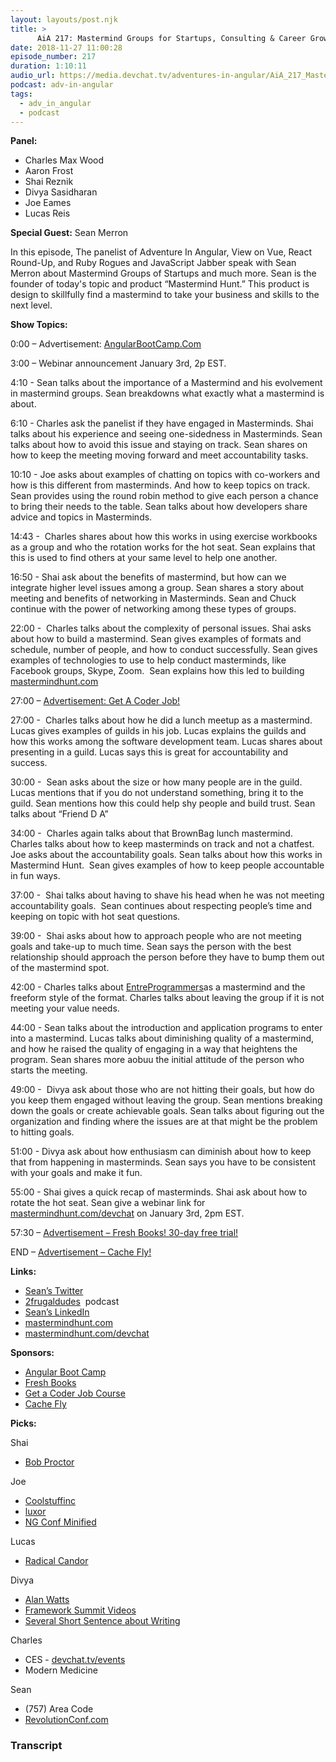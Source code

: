 ```yaml
---
layout: layouts/post.njk
title: >
      AiA 217: Mastermind Groups for Startups, Consulting & Career Growth with Sean Merron
date: 2018-11-27 11:00:28
episode_number: 217
duration: 1:10:11
audio_url: https://media.devchat.tv/adventures-in-angular/AiA_217_Mastermind_Groups_for_Startups_Consulting_Career_Growth_with_Sean_Merron.mp3
podcast: adv-in-angular
tags: 
  - adv_in_angular
  - podcast
---
```


 **Panel:**

- Charles Max Wood
- Aaron Frost 
- Shai Reznik&nbsp; &nbsp;
- Divya Sasidharan
- Joe Eames 
- Lucas Reis

**Special Guest:** Sean Merron

In this episode, The panelist of Adventure In Angular, View on Vue, React Round-Up, and Ruby Rogues and JavaScript Jabber speak with Sean Merron about Mastermind Groups of Startups and much more. Sean is the founder of today's topic and product “Mastermind Hunt.” This product is design to skillfully find a mastermind to take your business and skills to the next level.

**Show Topics:**

0:00 – Advertisement: [AngularBootCamp.Com](https://angularbootcamp.com)

3:00 – Webinar announcement January 3rd, 2p EST.

4:10 - Sean talks about the importance of a Mastermind and his evolvement in mastermind groups. Sean breakdowns what exactly what a mastermind is about.

6:10 - Charles ask the panelist if they have engaged in Masterminds. Shai talks about his experience and seeing one-sidedness in Masterminds. Sean talks about how to avoid this issue and staying on track. Sean shares on how to keep the meeting moving forward and meet accountability tasks.

10:10 - Joe asks about examples of chatting on topics with co-workers and how is this different from masterminds. And how to keep topics on track. Sean provides using the round robin method to give each person a chance to bring their needs to the table. Sean talks about how developers share advice and topics in Masterminds.

14:43 -&nbsp; Charles shares about how this works in using exercise workbooks as a group and who the rotation works for the hot seat. Sean explains that this is used to find others at your same level to help one another.

16:50 - Shai ask about the benefits of mastermind, but how can we integrate higher level issues among a group. Sean shares a story about meeting and benefits of networking in Masterminds. Sean and Chuck continue with the power of networking among these types of groups.

22:00 -&nbsp; Charles talks about the complexity of personal issues. Shai asks about how to build a mastermind. Sean gives examples of formats and schedule, number of people, and how to conduct successfully. Sean gives examples of technologies to use to help conduct masterminds, like Facebook groups, Skype, Zoom.&nbsp; Sean explains how this led to building&nbsp; [mastermindhunt.com](http://mastermindhunt.com)

27:00 – [Advertisement: Get A Coder Job!](https://devchat.tv/get-a-coder-job/)

27:00 -&nbsp; Charles talks about how he did a lunch meetup as a mastermind. Lucas gives examples of guilds in his job. Lucas explains the guilds and how this works among the software development team. Lucas shares about presenting in a guild. Lucas says this is great for accountability and success.

30:00 -&nbsp; Sean asks about the size or how many people are in the guild. Lucas mentions that if you do not understand something, bring it to the guild. Sean mentions how this could help shy people and build trust. Sean talks about “Friend D A”

34:00 -&nbsp; Charles again talks about that BrownBag lunch mastermind. Charles talks about how to keep masterminds on track and not a chatfest. Joe asks about the accountability goals. Sean talks about how this works in Mastermind Hunt.&nbsp; Sean gives examples of how to keep people accountable in fun ways.

37:00 -&nbsp; Shai talks about having to shave his head when he was not meeting accountability goals.&nbsp; Sean continues about respecting people’s time and keeping on topic with hot seat questions.

39:00 -&nbsp; Shai asks about how to approach people who are not meeting goals and take-up to much time. Sean says the person with the best relationship should approach the person before they have to bump them out of the mastermind spot.

42:00 - Charles talks about [EntreProgrammers](http://entreprogrammers.com)as a mastermind and the freeform style of the format. Charles talks about leaving the group if it is not meeting your value needs.

44:00 - Sean talks about the introduction and application programs to enter into a mastermind. Lucas talks about diminishing quality of a mastermind, and how he raised the quality of engaging in a way that heightens the program. Sean shares more aobuu the initial attitude of the person who starts the meeting.

49:00 -&nbsp; Divya ask about those who are not hitting their goals, but how do you keep them engaged without leaving the group. Sean mentions breaking down the goals or create achievable goals. Sean talks about figuring out the organization and finding where the issues are at that might be the problem to hitting goals.

51:00 - Divya ask about how enthusiasm can diminish about how to keep that from happening in masterminds. Sean says you have to be consistent with your goals and make it fun.

55:00 - Shai gives a quick recap of masterminds. Shai ask about how to rotate the hot seat. Sean give a webinar link for [mastermindhunt.com/devchat](http://mastermindhunt.com/devchat) on January 3rd, 2pm EST.

57:30 – [Advertisement – Fresh Books! 30-day free trial!](https://www.freshbooks.com)

END – [Advertisement – Cache Fly!](https://www.cachefly.com)

**Links:**

- [Sean’s Twitter](https://twitter.com/seanmerron?lang=en)
- [2frugaldudes](https://2frugaldudes.com/author/sean/)&nbsp; podcast
- [Sean’s LinkedIn](https://www.linkedin.com/in/sean-merron-6396411a/)
- [mastermindhunt.com](http://mastermindhunt.com)
- [mastermindhunt.com/devchat](http://mastermindhunt.com/devchat)

**Sponsors:**

- [Angular Boot Camp](https://angularbootcamp.com/)
- [Fresh Books](https://www.digitalocean.com/)
- [Get a Coder Job Course](https://devchat.tv/get-a-coder-job/)
- [Cache Fly](https://www.cachefly.com)

**Picks:**

Shai

- [Bob Proctor](http://www.proctorgallagherinstitute.com/create-positive-momentum)

Joe&nbsp;

- [Coolstuffinc](https://www.coolstuffinc.com)
- [luxor](https://www.amazon.com/Board-Game-Luxor/dp/B07D45SYHT)
- [NG Conf Minified](https://www.youtube.com/watch?v=lK12I5E0HAY&t=4s)

Lucas

- [Radical Candor](https://www.radicalcandor.com)

Divya

- [Alan Watts](http://www.alanwatts.com)
- [Framework Summit Videos](https://www.youtube.com/channel/UCUTZdTjqY9ypGfpYWvSHC2w)
- [Several Short Sentence about Writing](https://www.amazon.com/Several-Short-Sentences-About-Writing/dp/0307279413)

Charles

- CES - [devchat.tv/events](http://devchat.tv/events) 
- Modern Medicine

Sean

- (757) Area Code
- [RevolutionConf.com](http://RevolutionConf.com)


### Transcript



